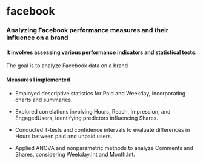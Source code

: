 # facebook
<h3>Analyzing Facebook performance measures and their influence on a brand</h2>

<h4>It involves assessing various performance indicators and statistical tests.</h4>

The goal is to analyze Facebook data on a brand

<h4>Measures I implemented</h4>

* Employed descriptive statistics for Paid and Weekday, incorporating charts and summaries.

* Explored correlations involving Hours, Reach, Impression, and EngagedUsers, identifying predictors influencing Shares.
  
* Conducted T-tests and confidence intervals to evaluate differences in Hours between paid and unpaid users.

* Applied ANOVA and nonparametric methods to analyze Comments and Shares, considering Weekday.Int and Month.Int.
